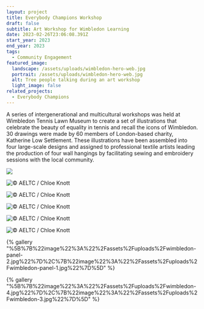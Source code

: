```yaml
---
layout: project
title: Everybody Champions Workshop
draft: false
subtitle: Art Workshop for Wimbledon Learning
date: 2023-02-26T23:06:08.391Z
start_year: 2023
end_year: 2023
tags:
  - Community Engagement
featured_image:
  landscape: /assets/uploads/wimbledon-hero-web.jpg
  portrait: /assets/uploads/wimbledon-hero-web.jpg
  alt: Tree people talking during an art workshop
  light_image: false
related_projects:
  - Everybody Champions
---
```

A series of intergenerational and multicultural workshops was held at Wimbledon Tennis Lawn Museum to create a set of illustrations that celebrate the beauty of equality in tennis and recall the icons of Wimbledon. 30 drawings were made by 60 members of London-based charity, Katherine Low Settlement. These illustrations have been assembled into four large-scale designs and assigned to professional textile artists leading the production of four wall hangings by facilitating sewing and embroidery sessions with the local community.

![](/assets/uploads/img_6060-web.jpg)

![](/assets/uploads/527349-web.jpg "© AELTC / Chloe Knott")

![](/assets/uploads/527347-web.jpg "© AELTC / Chloe Knott")

![](/assets/uploads/527395.jpg "© AELTC / Chloe Knott")

![](/assets/uploads/527362-web.jpg "© AELTC / Chloe Knott")

![](/assets/uploads/527450-web.jpg "© AELTC / Chloe Knott")



{% gallery "%5B%7B%22image%22%3A%22%2Fassets%2Fuploads%2Fwimbledon-panel-2.jpg%22%7D%2C%7B%22image%22%3A%22%2Fassets%2Fuploads%2Fwimbledon-panel-1.jpg%22%7D%5D" %}

{% gallery "%5B%7B%22image%22%3A%22%2Fassets%2Fuploads%2Fwimbledon-4.jpg%22%7D%2C%7B%22image%22%3A%22%2Fassets%2Fuploads%2Fwimbledon-3.jpg%22%7D%5D" %}